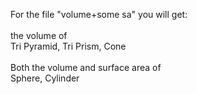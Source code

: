 For the file "volume+some sa" you will get: <br/><br/>
  the volume of <br/>
    Tri Pyramid, Tri Prism, Cone<br/><br/>
  Both the volume and surface area of<br/>
    Sphere, Cylinder
